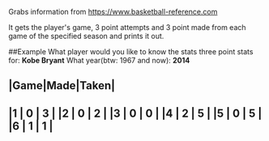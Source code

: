 Grabs information from https://www.basketball-reference.com

It gets the player's game, 3 point attempts and 3 point made from each game of the specified season and prints it out.

##Example
What player would you like to know the stats three point stats for: **Kobe Bryant**
What year(btw: 1967 and now): **2014**

|Game|Made|Taken|
------------------
|1	 | 0	|  3  |
|2	 | 0	|  2  |
|3	 | 0	|  0  |
|4	 | 2	|  5  |
|5	 | 0	|  5  |
|6	 | 1	|  1  |
------------------
